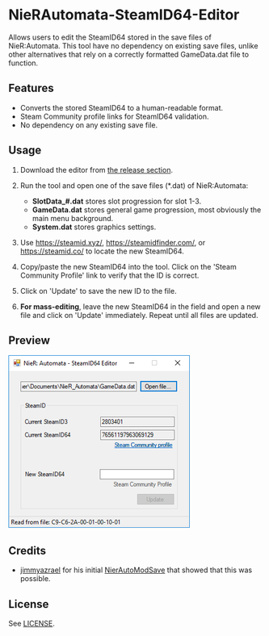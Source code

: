 # NieRAutomata-SteamID64-Editor
Allows users to edit the SteamID64 stored in the save files of NieR:Automata. This tool have no dependency on existing save files, unlike other alternatives that rely on a correctly formatted GameData.dat file to function.

## Features
* Converts the stored SteamID64 to a human-readable format.
* Steam Community profile links for SteamID64 validation.
* No dependency on any existing save file.

## Usage
1. Download the editor from [the release section](https://github.com/Kaldaien/FAR/releases/latest).

2. Run the tool and open one of the save files (\*.dat) of NieR:Automata:

   - **SlotData_#.dat** stores slot progression for slot 1-3.
   - **GameData.dat** stores general game progression, most obviously the main menu background.
   - **System.dat** stores graphics settings.
   
3. Use https://steamid.xyz/, https://steamidfinder.com/, or https://steamid.co/ to locate the new SteamID64.

4. Copy/paste the new SteamID64 into the tool. Click on the 'Steam Community Profile' link to verify that the ID is correct.

5. Click on 'Update' to save the new ID to the file.

6. **For mass-editing**, leave the new SteamID64 in the field and open a new file and click on 'Update' immediately. Repeat until all files are updated.

## Preview
![Screenshot of the editor](screenshot.png "Screenshot of the editor")

## Credits
- [jimmyazrael](https://github.com/jimmyazrael) for his initial [NierAutoModSave](https://github.com/jimmyazrael/NierAutoModSave) that showed that this was possible.

## License
See [LICENSE](LICENSE).
